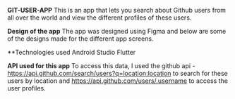 **GIT-USER-APP**
This is an app that lets you search about Github users from all over the world and view the different profiles of these users.

**Design of the app**
The app was designed using Figma and below are some of the designs made for the different app screens.

**Technologies used
Android Studio
Flutter

**API used for this app**
To access this data, I used the github api - https://api.github.com/search/users?q=location:location to search for these users by location and https://api.github.com/users/.username to access the user profiles.


